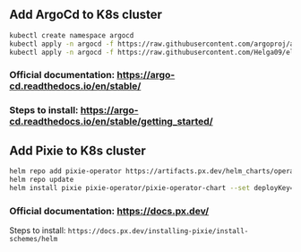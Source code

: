 ## Add ArgoCd to K8s cluster
```bash
kubectl create namespace argocd
kubectl apply -n argocd -f https://raw.githubusercontent.com/argoproj/argo-cd/stable/manifests/install.yaml
kubectl apply -n argocd -f https://raw.githubusercontent.com/Helga09/elephantSourcecode/master/argo.yaml
```
### Official documentation: https://argo-cd.readthedocs.io/en/stable/
### Steps to install: https://argo-cd.readthedocs.io/en/stable/getting_started/

## Add Pixie to K8s cluster 

```bash
helm repo add pixie-operator https://artifacts.px.dev/helm_charts/operator
helm repo update
helm install pixie pixie-operator/pixie-operator-chart --set deployKey=<deploy-key-goes-here> --set clusterName=<cluster-name> --namespace pl --create-namespace
```
### Official documentation: https://docs.px.dev/
Steps to install: `https://docs.px.dev/installing-pixie/install-schemes/helm`

